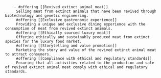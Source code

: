         - #offering [[Revived extinct animal meat]]
         Selling meat from extinct animals that have been revived through biotechnology and genetic engineering. 
         #offering [[Exclusive gastronomic experience]]
         Providing a unique and exclusive dining experience with the consumption of meat from revived extinct animals. 
         #offering [[Ethically sourced luxury meat]]
         Offering ethically and sustainably produced meat from extinct species for the luxury food market. 
         #offering [[Storytelling and value promotion]]
         Marketing the story and value of the revived extinct animal meat to attract consumers. 
         #offering [[Compliance with ethical and regulatory standards]]
         Ensuring that all activities related to the production and sale of revived extinct animal meat comply with ethical and regulatory standards.


